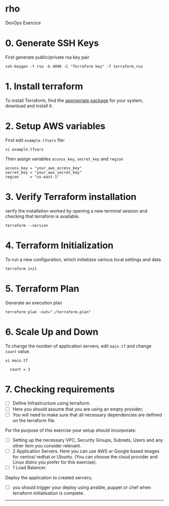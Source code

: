 # rho
DevOps Exercice

# 0. Generate SSH Keys 
First generate public/private rsa key pair
```
ssh-keygen -t rsa -b 4096 -C "Terraform key" -f terraform_rsa
```

# 1. Install terraform
To install Terraform, find the [appropriate package] for your system, download and install it.

# 2. Setup AWS variables 
First edit `example.tfvars` file:
```
vi example.tfvars
```

Then assign variables `access_key`, `secret_key` and `region` 
```
access_key = "your_aws_access_key"
secret_key = "your_aws_secret_key"
region     = "us-east-1"
```

# 3. Verify Terraform installation
verify the installation worked by opening a new terminal session and checking that terraform is available. 
```
terraform --version
```

# 4. Terraform Initialization
To run a new configuration, which initializes various local settings and data. 
```
terraform init
```

# 5. Terraform Plan
Generate an execution plan 
```
terraform plan -out="./terraform.plan"
```

# 6. Scale Up and Down
To change the number of application servers, edit `main.tf` and change `count` value.
```
vi main.tf
 
  count = 3
```

# 7. Checking requirements

- [ ] Define Infrastructure using terraform.
- [ ] Here you should assume that you are using an empty provider; 
- [ ] You will need to make sure that all necessary dependencies are defined on the terraform file.

For the purpose of this exercise your setup should incorporate:
- [ ] Setting up the necessary VPC, Security Groups, Subnets, Users and any other item you consider relevant.
- [ ] 2 Application Servers. Here you can use AWS or Google based images for centos/ redhat or Ubuntu. (You can choose the cloud provider and Linux distro you prefer for this exercise).
- [ ] 1 Load Balancer.

Deploy the application to created servers; 
- [ ] you should trigger your deploy using ansible, puppet or chef when terraform initialisation is complete.


---
[appropriate package]: <https://www.terraform.io/downloads.html>
